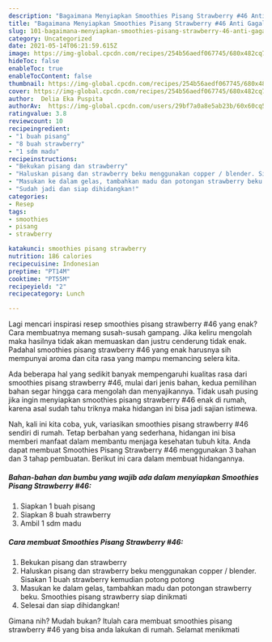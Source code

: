 ```yaml
---
description: "Bagaimana Menyiapkan Smoothies Pisang Strawberry #46 Anti Gagal"
title: "Bagaimana Menyiapkan Smoothies Pisang Strawberry #46 Anti Gagal"
slug: 101-bagaimana-menyiapkan-smoothies-pisang-strawberry-46-anti-gagal
category: Uncategorized
date: 2021-05-14T06:21:59.615Z
image: https://img-global.cpcdn.com/recipes/254b56aedf067745/680x482cq70/smoothies-pisang-strawberry-46-foto-resep-utama.jpg
hideToc: false
enableToc: true
enableTocContent: false
thumbnail: https://img-global.cpcdn.com/recipes/254b56aedf067745/680x482cq70/smoothies-pisang-strawberry-46-foto-resep-utama.jpg
cover: https://img-global.cpcdn.com/recipes/254b56aedf067745/680x482cq70/smoothies-pisang-strawberry-46-foto-resep-utama.jpg
author:  Delia Eka Puspita
authorAv:  https://img-global.cpcdn.com/users/29bf7a0a8e5ab23b/60x60cq50/avatar.jpg
ratingvalue: 3.8
reviewcount: 10
recipeingredient:
- "1 buah pisang"
- "8 buah strawberry"
- "1 sdm madu"
recipeinstructions:
- "Bekukan pisang dan strawberry"
- "Haluskan pisang dan strawberry beku menggunakan copper / blender. Sisakan 1 buah strawberry kemudian potong potong"
- "Masukan ke dalam gelas, tambahkan madu dan potongan strawberry beku. Smoothies pisang strawberry siap dinikmati"
- "Sudah jadi dan siap dihidangkan!"
categories:
- Resep
tags:
- smoothies
- pisang
- strawberry

katakunci: smoothies pisang strawberry 
nutrition: 186 calories
recipecuisine: Indonesian
preptime: "PT14M"
cooktime: "PT55M"
recipeyield: "2"
recipecategory: Lunch

---
```



Lagi mencari inspirasi resep smoothies pisang strawberry #46 yang enak? Cara membuatnya memang susah-susah gampang. Jika keliru mengolah maka hasilnya tidak akan memuaskan dan justru cenderung tidak enak. Padahal smoothies pisang strawberry #46 yang enak harusnya sih mempunyai aroma dan cita rasa yang mampu memancing selera kita.




Ada beberapa hal yang sedikit banyak mempengaruhi kualitas rasa dari smoothies pisang strawberry #46, mulai dari jenis bahan, kedua pemilihan bahan segar hingga cara mengolah dan menyajikannya. Tidak usah pusing jika ingin menyiapkan smoothies pisang strawberry #46 enak di rumah, karena asal sudah tahu triknya maka hidangan ini bisa jadi sajian istimewa.


Nah, kali ini kita coba, yuk, variasikan smoothies pisang strawberry #46 sendiri di rumah. Tetap berbahan yang sederhana, hidangan ini bisa memberi manfaat dalam membantu menjaga kesehatan tubuh kita. Anda dapat membuat Smoothies Pisang Strawberry #46 menggunakan 3 bahan dan 3 tahap pembuatan. Berikut ini cara dalam membuat hidangannya.

<!--inarticleads1-->

##### Bahan-bahan dan bumbu yang wajib ada dalam menyiapkan Smoothies Pisang Strawberry #46:

1. Siapkan 1 buah pisang
1. Siapkan 8 buah strawberry
1. Ambil 1 sdm madu




<!--inarticleads2-->

##### Cara membuat Smoothies Pisang Strawberry #46:

1. Bekukan pisang dan strawberry
1. Haluskan pisang dan strawberry beku menggunakan copper / blender. Sisakan 1 buah strawberry kemudian potong potong
1. Masukan ke dalam gelas, tambahkan madu dan potongan strawberry beku. Smoothies pisang strawberry siap dinikmati
1. Selesai dan siap dihidangkan!



Gimana nih? Mudah bukan? Itulah cara membuat smoothies pisang strawberry #46 yang bisa anda lakukan di rumah. Selamat menikmati
